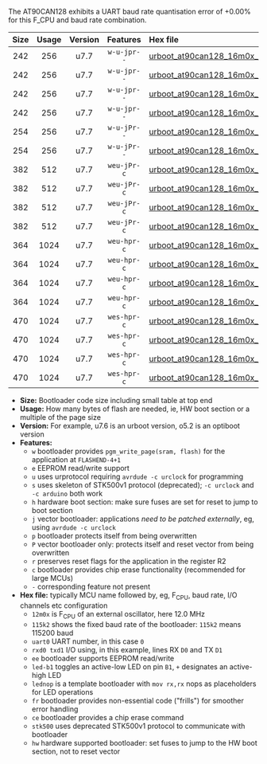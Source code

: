 The AT90CAN128 exhibits a UART baud rate quantisation error of +0.00% for this F_CPU and baud rate combination.

|Size|Usage|Version|Features|Hex file|
|:-:|:-:|:-:|:-:|:--|
|242|256|u7.7|`w-u-jpr--`|[urboot_at90can128_16m0x_+250k0_uart0_rxe0_txe1_led+b5.hex](https://raw.githubusercontent.com/stefanrueger/urboot.hex/main/mcus/at90can128/external_oscillator/fcpu_16m0x/br_+250k0/urboot_at90can128_16m0x_+250k0_uart0_rxe0_txe1_led+b5.hex)|
|242|256|u7.7|`w-u-jpr--`|[urboot_at90can128_16m0x_+250k0_uart0_rxe0_txe1_lednop.hex](https://raw.githubusercontent.com/stefanrueger/urboot.hex/main/mcus/at90can128/external_oscillator/fcpu_16m0x/br_+250k0/urboot_at90can128_16m0x_+250k0_uart0_rxe0_txe1_lednop.hex)|
|242|256|u7.7|`w-u-jpr--`|[urboot_at90can128_16m0x_+250k0_uart1_rxd2_txd3_led+b5.hex](https://raw.githubusercontent.com/stefanrueger/urboot.hex/main/mcus/at90can128/external_oscillator/fcpu_16m0x/br_+250k0/urboot_at90can128_16m0x_+250k0_uart1_rxd2_txd3_led+b5.hex)|
|242|256|u7.7|`w-u-jpr--`|[urboot_at90can128_16m0x_+250k0_uart1_rxd2_txd3_lednop.hex](https://raw.githubusercontent.com/stefanrueger/urboot.hex/main/mcus/at90can128/external_oscillator/fcpu_16m0x/br_+250k0/urboot_at90can128_16m0x_+250k0_uart1_rxd2_txd3_lednop.hex)|
|254|256|u7.7|`w-u-jPr--`|[urboot_at90can128_16m0x_+250k0_uart0_rxe0_txe1.hex](https://raw.githubusercontent.com/stefanrueger/urboot.hex/main/mcus/at90can128/external_oscillator/fcpu_16m0x/br_+250k0/urboot_at90can128_16m0x_+250k0_uart0_rxe0_txe1.hex)|
|254|256|u7.7|`w-u-jPr--`|[urboot_at90can128_16m0x_+250k0_uart1_rxd2_txd3.hex](https://raw.githubusercontent.com/stefanrueger/urboot.hex/main/mcus/at90can128/external_oscillator/fcpu_16m0x/br_+250k0/urboot_at90can128_16m0x_+250k0_uart1_rxd2_txd3.hex)|
|382|512|u7.7|`weu-jPr-c`|[urboot_at90can128_16m0x_+250k0_uart0_rxe0_txe1_ee_led+b5_fr_ce.hex](https://raw.githubusercontent.com/stefanrueger/urboot.hex/main/mcus/at90can128/external_oscillator/fcpu_16m0x/br_+250k0/urboot_at90can128_16m0x_+250k0_uart0_rxe0_txe1_ee_led+b5_fr_ce.hex)|
|382|512|u7.7|`weu-jPr-c`|[urboot_at90can128_16m0x_+250k0_uart0_rxe0_txe1_ee_lednop_fr_ce.hex](https://raw.githubusercontent.com/stefanrueger/urboot.hex/main/mcus/at90can128/external_oscillator/fcpu_16m0x/br_+250k0/urboot_at90can128_16m0x_+250k0_uart0_rxe0_txe1_ee_lednop_fr_ce.hex)|
|382|512|u7.7|`weu-jPr-c`|[urboot_at90can128_16m0x_+250k0_uart1_rxd2_txd3_ee_led+b5_fr_ce.hex](https://raw.githubusercontent.com/stefanrueger/urboot.hex/main/mcus/at90can128/external_oscillator/fcpu_16m0x/br_+250k0/urboot_at90can128_16m0x_+250k0_uart1_rxd2_txd3_ee_led+b5_fr_ce.hex)|
|382|512|u7.7|`weu-jPr-c`|[urboot_at90can128_16m0x_+250k0_uart1_rxd2_txd3_ee_lednop_fr_ce.hex](https://raw.githubusercontent.com/stefanrueger/urboot.hex/main/mcus/at90can128/external_oscillator/fcpu_16m0x/br_+250k0/urboot_at90can128_16m0x_+250k0_uart1_rxd2_txd3_ee_lednop_fr_ce.hex)|
|364|1024|u7.7|`weu-hpr-c`|[urboot_at90can128_16m0x_+250k0_uart0_rxe0_txe1_ee_led+b5_fr_ce_hw.hex](https://raw.githubusercontent.com/stefanrueger/urboot.hex/main/mcus/at90can128/external_oscillator/fcpu_16m0x/br_+250k0/urboot_at90can128_16m0x_+250k0_uart0_rxe0_txe1_ee_led+b5_fr_ce_hw.hex)|
|364|1024|u7.7|`weu-hpr-c`|[urboot_at90can128_16m0x_+250k0_uart0_rxe0_txe1_ee_lednop_fr_ce_hw.hex](https://raw.githubusercontent.com/stefanrueger/urboot.hex/main/mcus/at90can128/external_oscillator/fcpu_16m0x/br_+250k0/urboot_at90can128_16m0x_+250k0_uart0_rxe0_txe1_ee_lednop_fr_ce_hw.hex)|
|364|1024|u7.7|`weu-hpr-c`|[urboot_at90can128_16m0x_+250k0_uart1_rxd2_txd3_ee_led+b5_fr_ce_hw.hex](https://raw.githubusercontent.com/stefanrueger/urboot.hex/main/mcus/at90can128/external_oscillator/fcpu_16m0x/br_+250k0/urboot_at90can128_16m0x_+250k0_uart1_rxd2_txd3_ee_led+b5_fr_ce_hw.hex)|
|364|1024|u7.7|`weu-hpr-c`|[urboot_at90can128_16m0x_+250k0_uart1_rxd2_txd3_ee_lednop_fr_ce_hw.hex](https://raw.githubusercontent.com/stefanrueger/urboot.hex/main/mcus/at90can128/external_oscillator/fcpu_16m0x/br_+250k0/urboot_at90can128_16m0x_+250k0_uart1_rxd2_txd3_ee_lednop_fr_ce_hw.hex)|
|470|1024|u7.7|`wes-hpr-c`|[urboot_at90can128_16m0x_+250k0_uart0_rxe0_txe1_ee_led+b5_fr_ce_stk500_hw.hex](https://raw.githubusercontent.com/stefanrueger/urboot.hex/main/mcus/at90can128/external_oscillator/fcpu_16m0x/br_+250k0/urboot_at90can128_16m0x_+250k0_uart0_rxe0_txe1_ee_led+b5_fr_ce_stk500_hw.hex)|
|470|1024|u7.7|`wes-hpr-c`|[urboot_at90can128_16m0x_+250k0_uart0_rxe0_txe1_ee_lednop_fr_ce_stk500_hw.hex](https://raw.githubusercontent.com/stefanrueger/urboot.hex/main/mcus/at90can128/external_oscillator/fcpu_16m0x/br_+250k0/urboot_at90can128_16m0x_+250k0_uart0_rxe0_txe1_ee_lednop_fr_ce_stk500_hw.hex)|
|470|1024|u7.7|`wes-hpr-c`|[urboot_at90can128_16m0x_+250k0_uart1_rxd2_txd3_ee_led+b5_fr_ce_stk500_hw.hex](https://raw.githubusercontent.com/stefanrueger/urboot.hex/main/mcus/at90can128/external_oscillator/fcpu_16m0x/br_+250k0/urboot_at90can128_16m0x_+250k0_uart1_rxd2_txd3_ee_led+b5_fr_ce_stk500_hw.hex)|
|470|1024|u7.7|`wes-hpr-c`|[urboot_at90can128_16m0x_+250k0_uart1_rxd2_txd3_ee_lednop_fr_ce_stk500_hw.hex](https://raw.githubusercontent.com/stefanrueger/urboot.hex/main/mcus/at90can128/external_oscillator/fcpu_16m0x/br_+250k0/urboot_at90can128_16m0x_+250k0_uart1_rxd2_txd3_ee_lednop_fr_ce_stk500_hw.hex)|

- **Size:** Bootloader code size including small table at top end
- **Usage:** How many bytes of flash are needed, ie, HW boot section or a multiple of the page size
- **Version:** For example, u7.6 is an urboot version, o5.2 is an optiboot version
- **Features:**
  + `w` bootloader provides `pgm_write_page(sram, flash)` for the application at `FLASHEND-4+1`
  + `e` EEPROM read/write support
  + `u` uses urprotocol requiring `avrdude -c urclock` for programming
  + `s` uses skeleton of STK500v1 protocol (deprecated); `-c urclock` and `-c arduino` both work
  + `h` hardware boot section: make sure fuses are set for reset to jump to boot section
  + `j` vector bootloader: applications *need to be patched externally*, eg, using `avrdude -c urclock`
  + `p` bootloader protects itself from being overwritten
  + `P` vector bootloader only: protects itself and reset vector from being overwritten
  + `r` preserves reset flags for the application in the register R2
  + `c` bootloader provides chip erase functionality (recommended for large MCUs)
  + `-` corresponding feature not present
- **Hex file:** typically MCU name followed by, eg, F<sub>CPU</sub>, baud rate, I/O channels etc configuration
  + `12m0x` is F<sub>CPU</sub> of an external oscillator, here 12.0 MHz
  + `115k2` shows the fixed baud rate of the bootloader: `115k2` means 115200 baud
  + `uart0` UART number, in this case `0`
  + `rxd0 txd1` I/O using, in this example, lines RX `D0` and TX `D1`
  + `ee` bootloader supports EEPROM read/write
  + `led-b1` toggles an active-low LED on pin `B1`, `+` designates an active-high LED
  + `lednop` is a template bootloader with `mov rx,rx` nops as placeholders for LED operations
  + `fr` bootloader provides non-essential code ("frills") for smoother error handling
  + `ce` bootloader provides a chip erase command
  + `stk500` uses deprecated STK500v1 protocol to communicate with bootloader
  + `hw` hardware supported bootloader: set fuses to jump to the HW boot section, not to reset vector
